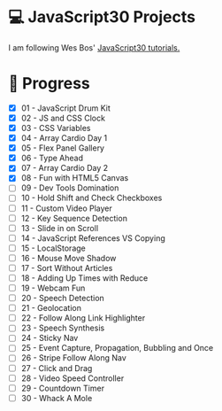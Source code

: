 # 💻 JavaScript30 Projects

I am following Wes Bos' <a href="https://javascript30.com/" target="_blank">JavaScript30 tutorials.</a>

# 📌 Progress

- [x] 01 - JavaScript Drum Kit
- [x] 02 - JS and CSS Clock
- [x] 03 - CSS Variables
- [x] 04 - Array Cardio Day 1
- [x] 05 - Flex Panel Gallery
- [x] 06 - Type Ahead
- [x] 07 - Array Cardio Day 2
- [x] 08 - Fun with HTML5 Canvas
- [ ] 09 - Dev Tools Domination
- [ ] 10 - Hold Shift and Check Checkboxes
- [ ] 11 - Custom Video Player
- [ ] 12 - Key Sequence Detection
- [ ] 13 - Slide in on Scroll
- [ ] 14 - JavaScript References VS Copying
- [ ] 15 - LocalStorage
- [ ] 16 - Mouse Move Shadow
- [ ] 17 - Sort Without Articles
- [ ] 18 - Adding Up Times with Reduce
- [ ] 19 - Webcam Fun
- [ ] 20 - Speech Detection
- [ ] 21 - Geolocation
- [ ] 22 - Follow Along Link Highlighter
- [ ] 23 - Speech Synthesis
- [ ] 24 - Sticky Nav
- [ ] 25 - Event Capture, Propagation, Bubbling and Once
- [ ] 26 - Stripe Follow Along Nav
- [ ] 27 - Click and Drag
- [ ] 28 - Video Speed Controller
- [ ] 29 - Countdown Timer
- [ ] 30 - Whack A Mole